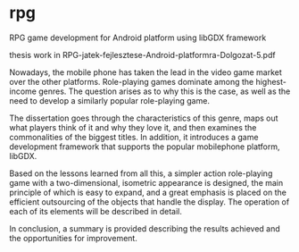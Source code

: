 # rpg
RPG game development for Android platform using libGDX framework

thesis work in RPG-jatek-fejlesztese-Android-platformra-Dolgozat-5.pdf


Nowadays, the mobile phone has taken the lead in the video game market over the other platforms. Role-playing games dominate among the highest-income genres. The question arises as to why this is the case, as well as the need to develop a similarly popular role-playing game.

The dissertation goes through the characteristics of this genre, maps out what players think of it and why they love it, and then examines the commonalities of the biggest titles. In addition, it introduces a game development framework that supports the popular mobilephone platform, libGDX.

Based on the lessons learned from all this, a simpler action role-playing game with a two-dimensional, isometric appearance is designed, the main principle of which is easy to expand, and a great emphasis is placed on the efficient outsourcing of the objects that handle the display. The operation of each of its elements will be described in detail.

In conclusion, a summary is provided describing the results achieved and the opportunities for improvement. 
